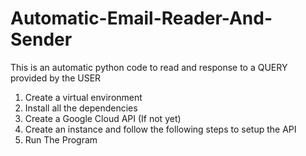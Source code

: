 # Automatic-Email-Reader-And-Sender

This is an automatic python code to read and response to a QUERY provided by the USER
1. Create a virtual environment
2. Install all the dependencies
3. Create a Google Cloud API (If not yet)
4. Create an instance and follow the following steps to setup the API
5. Run The Program
